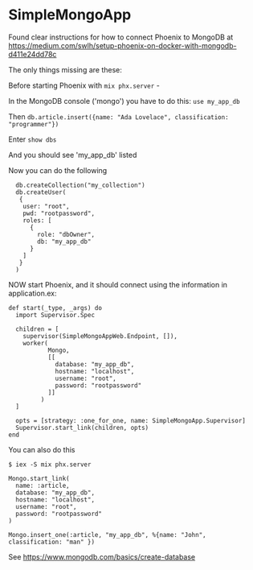# SimpleMongoApp

Found clear instructions for how to connect Phoenix to MongoDB at https://medium.com/swlh/setup-phoenix-on-docker-with-mongodb-d411e24dd78c

The only things missing are these:

Before starting Phoenix with `mix phx.server` -

In the MongoDB console ('mongo') you have to do this:
   `use my_app_db`

Then
   `db.article.insert({name: "Ada Lovelace", classification: "programmer"})`

Enter
   `show dbs`

And you should see 'my_app_db' listed

Now you can do the following
```
  db.createCollection("my_collection")
  db.createUser(
   {
    user: "root",
    pwd: "rootpassword",
    roles: [
      {
        role: "dbOwner",
        db: "my_app_db"
      }
    ]
   }
  )
```

NOW start Phoenix, and it should connect using the information in application.ex:
```
def start(_type, _args) do
  import Supervisor.Spec

  children = [
    supervisor(SimpleMongoAppWeb.Endpoint, []),
    worker(
           Mongo,
           [[
             database: "my_app_db",
             hostname: "localhost",
             username: "root",
             password: "rootpassword"
           ]]
         )
  ]

  opts = [strategy: :one_for_one, name: SimpleMongoApp.Supervisor]
  Supervisor.start_link(children, opts)
end
```

You can also do this    

`$ iex -S mix phx.server`
```
Mongo.start_link(
  name: :article,
  database: "my_app_db",
  hostname: "localhost",
  username: "root",
  password: "rootpassword"
)
```
`Mongo.insert_one(:article, "my_app_db", %{name: "John", classification: "man" })`


See https://www.mongodb.com/basics/create-database
